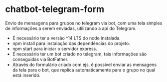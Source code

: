 # chatbot-telegram-form
Envio de mensagens para grupos no telegram via bot, com uma tela simples de informações a serem enviadas, utilizando a api do Telegram.

- É necessário ter a versão ^14 LTS do node instalada.
- npm install para instalação das dependências do projeto.
- npm start para iniciar o servidor express.
- É necessário ter um bot criado no telegram, tais informações são conseguidas via BotFather.
- Através do formulário criado com ejs, é possível enviar as mensagens da tela para o bot, que replica automaticamente para o grupo no qual está inserido.

